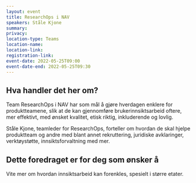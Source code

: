 ```yaml
---
layout: event
title: ResearchOps i NAV
speakers: Ståle Kjone
summary:
privacy: 
location-type: Teams
location-name:
location-link:
registration-link:
event-date: 2022-05-25T09:00
event-date-end: 2022-05-25T09:30
---
```

## Hva handler det her om?
Team ResearchOps i NAV har som mål å gjøre hverdagen enklere for produktteamene, slik at de kan gjennomføre brukerinnsiktsarbeid oftere, 
mer effektivt, med ønsket kvalitet, etisk riktig, inkluderende og lovlig.  

Ståle Kjone, teamleder for ResearchOps, forteller om hvordan de skal hjelpe produktteam og andre med blant annet rekruttering, juridiske avklaringer, verktøystøtte, innsiktsforvaltning med mer.

## Dette foredraget er for deg som ønsker å
Vite mer om hvordan innsiktsarbeid kan forenkles, spesielt i større etater.
